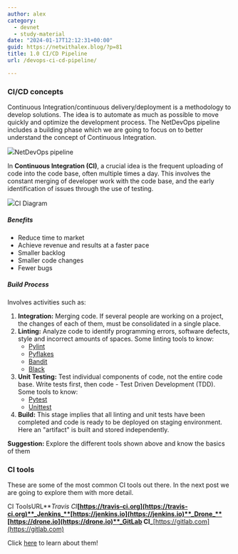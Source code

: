 ```yaml
---
author: alex
category:
  - devnet
  - study-material
date: "2024-01-17T12:12:31+00:00"
guid: https://netwithalex.blog/?p=81
title: 1.0 CI/CD Pipeline
url: /devops-ci-cd-pipeline/

---
```

### CI/CD concepts

Continuous Integration/continuous delivery/deployment is a methodology to develop solutions. The idea is to automate as much as possible to move quickly and optimize the development process. The NetDevOps pipeline includes a building phase which we are going to focus on to better understand the concept of Continuous Integration.

![](/wp-content/uploads/2024/01/Screenshot-2024-01-18-at-18.45.53.png)NetDevOps pipeline

In **Continuous Integration (CI)**, a crucial idea is the frequent uploading of code into the code base, often multiple times a day. This involves the constant merging of developer work with the code base, and the early identification of issues through the use of testing.

![](/wp-content/uploads/2024/01/Screenshot-2024-01-17-at-15.23.10.png)CI Diagram

##### Benefits

- Reduce time to market
- Achieve revenue and results at a faster pace
- Smaller backlog
- Smaller code changes
- Fewer bugs

##### Build Process

Involves activities such as:

1. **Integration:** Merging code. If several people are working on a project, the changes of each of them, must be consolidated in a single place.
1. **Linting:** Analyze code to identify programming errors, software defects, style and incorrect amounts of spaces. Some linting tools to know:
   - [Pylint](https://pypi.org/project/pylint/)
   - [Pyflakes](https://pypi.org/project/pyflakes/)
   - [Bandit](https://bandit.readthedocs.io/en/latest/)
   - [Black](https://black.readthedocs.io/en/stable/)
1. **Unit Testing:** Test individual components of code, not the entire code base. Write tests first, then code - Test Driven Development (TDD). Some tools to know:
   - [Pytest](https://docs.pytest.org/en/7.4.x/)
   - [Unittest](https://docs.python.org/3/library/unittest.html)
1. **Build:** This stage implies that all linting and unit tests have been completed and code is ready to be deployed on staging environment. Here an "artifact" is built and stored independently.

**Suggestion:** Explore the different tools shown above and know the basics of them

### CI tools

These are some of the most common CI tools out there. In the next post we are going to explore them with more detail.

CI ToolsURL**_Travis CI_**[https://travis-ci.org](https://travis-ci.org)**_Jenkins_**[https://jenkins.io](https://jenkins.io)**_Drone_**[https://drone.io](https://drone.io)**_GitLab CI_**[https://gitlab.com](https://gitlab.com)

Click [here](/ci-tools/) to learn about them!
